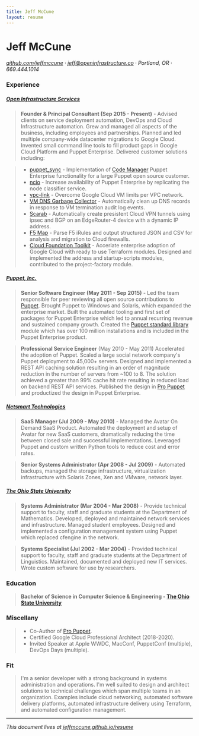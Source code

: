 ```yaml
---
title: Jeff McCune
layout: resume
---
```


# Jeff McCune

_[github.com/jeffmccune](https://github.com/jeffmccune) &middot; jeff@openinfrastructure.co &middot; Portland, OR &middot; 669.444.1014_

### Experience

##### [Open Infrastructure Services](https://openinfrastructure.co)

> **Founder & Principal Consultant (Sep 2015 - Present)** - Advised clients on
> service deployment automation, DevOps and Cloud Infrastructure automation.
> Grew and managed all aspects of the business, including employees and
> partnerships.  Planned and led multiple company-wide datacenter migrations to
> Google Cloud.  Invented small command line tools to fill product gaps in
> Google Cloud Platform and Puppet Enterprise.  Delivered customer solutions
> including:

>  * [puppet_sync][puppet_sync] - Implementation of [Code
>    Manager][code_manager] Puppet Enterprise functionality for a large Puppet open
>    source customer.
>  * [ncio][ncio] - Increase availability of Puppet Enterprise by replicating
>    the node classifier service.
>  * [vpc-link][vpc-link] - Overcome Google Cloud VM limits per VPC network.
>  * [VM DNS Garbage Collector][vm-dns-gc] - Automatically clean up DNS records
>    in response to VM termination audit log events.
>  * [Scarab][scarab] - Automatically create presistent Cloud VPN tunnels using
>    ipsec and BGP on an EdgeRouter-4 device with a dynamic IP address.
>  * [F5 Map][f5map] - Parse F5 iRules and output structured JSON and CSV for
>    analysis and migration to Cloud firewalls.
>  * [Cloud Foundation Toolkit][cft] - Accerlate enterprise adoption of Google
>    Cloud with ready to use Terraform modules.  Designed and implemented the
>    address and startup-scripts modules, contributed to the project-factory
>    module.

##### [Puppet, Inc.](https://puppet.com/)

> **Senior Software Engineer (May 2011 - Sep 2015)** - Led the team responsible
> for peer reviewing all open source contributions to [Puppet][puppet-code].
> Brought Puppet to Windows and Solaris, which expanded the enterprise market.
> Built the automated tooling and first set of packages for Puppet Enterprise
> which led to annual recurring revenue and sustained company growth.  Created
> the [Puppet standard library][stdlib] module which has over 100 million
> installations and is included in the Puppet Enterprise product.

> **Professional Service Engineer**  (May 2010 - May 2011) Accelerated the
> adoption of Puppet.  Scaled a large social network company's Puppet
> deployment to 45,000+ servers.  Designed and implemented a REST API caching
> solution resulting in an order of magnitude reduction in the number of
> servers from ~100 to 8.  The solution achieved a greater than 99% cache hit
> rate resulting in reduced load on backend REST API services.  Published the
> design in [Pro Puppet][Pro Puppet] and productized the design in Puppet
> Enterprise.

##### [Netsmart Technologies](https://www.ntst.com)

> **SaaS Manager (Jul 2009 - May 2010)** - Managed the Avatar On Demand SaaS
> Product.  Automated the deployment and setup of Avatar for new SaaS customers,
> dramatically reducing the time between closed sale and successful
> implementations.  Leveraged Puppet and custom written Python tools to reduce
> cost and error rates.

> **Senior Systems Administrator (Apr 2008 - Jul 2009)** - Automated backups,
> managed the storage infrastructure, virtualization infrastructure with Solaris
> Zones, Xen and VMware, network layer.

##### [The Ohio State University](https://www.osu.edu)

> **Systems Administrator (Mar 2004 - Mar 2008)** - Provide technical support to
> faculty, staff and graduate students at the Department of Mathematics.
> Developed, deployed and maintained network services and infrastructure.
> Managed student employees.  Designed and implemented a configuration
> management system using Puppet which replaced cfengine in the network.

> **Systems Specialist (Jul 2002 - Mar 2004)** - Provided technical support to
> faculty, staff and graduate students at the Department of Linguistics.
> Maintained, documented and deployed new IT services. Wrote custom software for
> use by researchers.

### Education

> **Bachelor of Science in Computer Science & Engineering - [The Ohio State University](http://www.osu.edu/)**

### Miscellany

> * Co-Author of [Pro Puppet][Pro Puppet].
> * Certified Google Cloud Professional Architect (2018-2020).
> * Invited Speaker at Apple WWDC, MacConf, PuppetConf (multiple), DevOps Days (multiple).

### Fit

> I'm a senior developer with a strong background in systems administration and
> operations.  I'm well suited to design and architect solutions to technical
> challenges which span multiple teams in an organization.  Examples include
> cloud networking, automated software delivery platforms, automated
> infrastructure delivery using Terraform, and automated configuration
> management.

----

_This document lives at [jeffmccune.github.io/resume][resume]_

[Pro Puppet]: http://www.apress.com/us/book/9781430230571
[ncio]: https://github.com/jeffmccune/ncio
[crossfader]: https://github.com/puppetlabs/crossfader
[resume]: https://jeffmccune.github.io/resume/
[puppet-code]: https://github.com/puppetlabs/puppet
[puppet_sync]: https://docs.google.com/document/d/1MhwmiKQDGjznkaNRVh7S1IdU2hQUYHtHCemckz77aSE/preview?usp=sharing
[code_manager]: https://puppet.com/docs/pe/latest/code_mgr.html
[vpc-link]: https://github.com/openinfrastructure/terraform-google-vpc-link
[scarab]: https://github.com/openinfrastructure/scarab
[vm-dns-gc]: https://github.com/GoogleCloudPlatform/professional-services/tree/master/examples/gcf-pubsub-vm-delete-event-handler
[f5map]: https://github.com/GoogleCloudPlatform/professional-services/pull/169
[cft]: https://cloud.google.com/foundation-toolkit/
[stdlib]: https://forge.puppet.com/puppetlabs/stdlib
